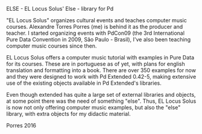 ELSE - EL Locus Solus' Else - library for Pd

"EL Locus Solus" organizes cultural events and teaches computer music courses. Alexandre Torres Porres (me) is behind it as the producer and teacher. I started organizing events with PdCon09 (the 3rd International Pure Data Convention in 2009, São Paulo - Brasil), I've also been teaching computer music courses since then.

EL Locus Solus offers a computer music tutorial with examples in Pure Data for its courses. These are in portuguese as of yet, with plans for english translation and formatting into a book. There are over 350 examples for now and they were designed to work with Pd Extended 0.42-5, making extensive use of the existing objects available in Pd Extended's libraries.

Even though extended has quite a large set of external libraries and objects, at some point there was the need of something "else". Thus, EL Locus Solus is now not only offering computer music examples, but also the "else" library, with extra objects for my didactic material.

Porres 2016
